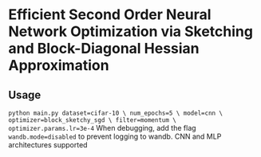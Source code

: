 # Efficient Second Order Neural Network Optimization via Sketching and Block-Diagonal Hessian Approximation

## Usage

`
python main.py dataset=cifar-10 \
               num_epochs=5 \
               model=cnn \
               optimizer=block_sketchy_sgd \
               filter=momentum \
               optimizer.params.lr=3e-4
`
When debugging, add the flag `wandb.mode=disabled` to prevent logging to wandb. CNN and MLP architectures supported